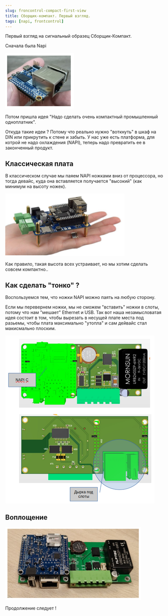 ```yaml
---
slug: froncontrol-compact-first-view
title: Сборщик-компакт. Первый взгляд.
tags: [napi, frontcontrol]
---
```


Первый взгляд на сигнальный образец Сборщик-Компакт. 

Сначала была Napi

![](img/napi1.png)

Потом пришла идея "Надо сделать очень компактный промышленный одноплатник". 

Откуда такие идеи ? Потому что реально нужно "воткнуть" в шкаф на DIN или прикрутить к стене и забыть. У нас уже
есть платформа, для котрой не надо охлаждения (NAPI), теперь надо превратить ее в законченный продукт.

## Классическая плата

В классическом случае мы паяем NAPI ножками вниз от процессора, но тогда девайс, куда она вставляется получается "высокий" (как минимум на высоту ножек). 

![](img/hand1.png)

Как правило, такая высота всех устраивает, но мы хотим сделать совсем компактно..

## Как сделать "тонко" ? 

Воспользуемся тем, что ножки NAPI можно паять на любую сторону. 

Если мы перевернем ножки, мы не сможем "вставить" ножки в слоты, потому что нам "мешает" Ethernet и USB. Так вот наша незамысловатая 
идея состоит в том, чтобы вырезать в несущей плате места под разьемы, чтобы плата максимально "утопла" и сам дейвайс стал макисмально плоским.

![](img/cli4.png)

## Воплощение

![](img/cli1.png)

Продолжение следует !



<!--truncate-->